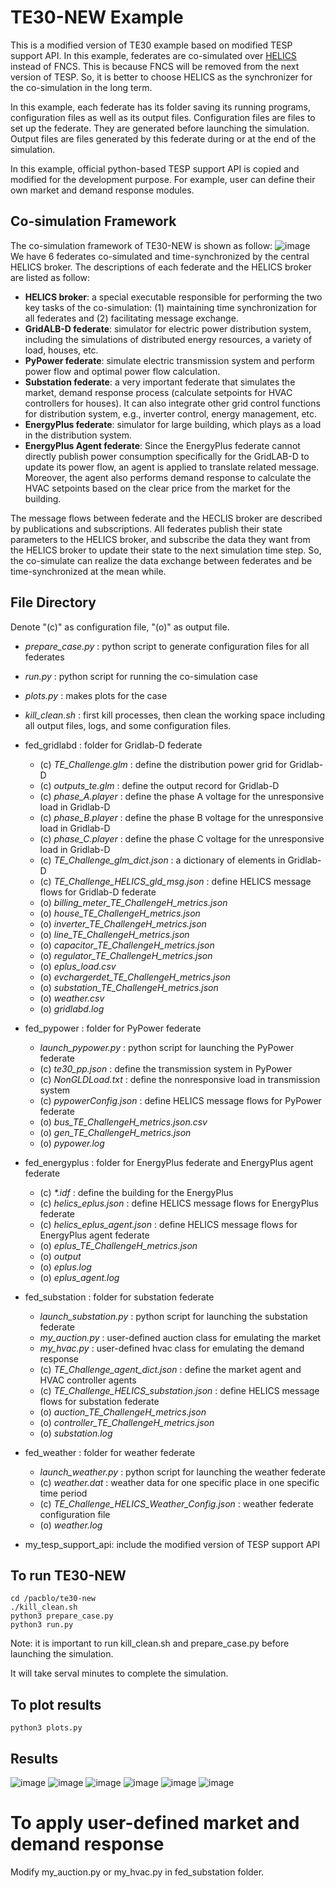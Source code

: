 # TE30-NEW Example

This is a modified version of TE30 example based on modified TESP support API. In this example, federates are co-simulated over [HELICS](https://docs.helics.org/en/latest/index.html) instead of FNCS. This is because FNCS will be removed from the next version of TESP. So, it is better to choose HELICS as the synchronizer for the co-simulation in the long term. 

In this example, each federate has its folder saving its running programs, configuration files as well as its output files. Configuration files are files to set up the federate. They are generated before launching the simulation. Output files are files generated by this federate during or at the end of the simulation. 

In this example, official python-based TESP support API is copied and modified for the development purpose. For example, user can define their own market and demand response modules. 

## Co-simulation Framework
The co-simulation framework of TE30-NEW is shown as follow:
![image](./images/te30-new-framework.png)
We have 6 federates co-simulated and time-synchronized by the central HELICS broker. The descriptions of each federate and the HELICS broker are listed as follow:
* **HELICS broker**: a special executable responsible for performing the two key tasks of the co-simulation: (1) maintaining time synchronization for all federates and (2) facilitating message exchange.
* **GridALB-D federate**: simulator for electric power distribution system, including the simulations of distributed energy resources, a variety of load, houses, etc.
* **PyPower federate**: simulate electric transmission system and perform power flow and optimal power flow calculation.
* **Substation federate**: a very important federate that simulates the market, demand response process (calculate setpoints for HVAC controllers for houses). It can also integrate other grid control functions for distribution system, e.g., inverter control, energy management, etc.
* **EnergyPlus federate**: simulator for large building, which plays as a load in the distribution system.
* **EnergyPlus Agent federate**: Since the EnergyPlus federate cannot directly publish power consumption specifically for the GridLAB-D to update its power flow, an agent is applied to translate related message. Moreover, the agent also performs demand response to calculate the HVAC setpoints based on the clear price from the market for the building. 

The message flows between federate and the HECLIS broker are described by publications and subscriptions. All federates publish their state parameters to the HELICS broker, and subscribe the data they want from the HELICS broker to update their state to the next simulation time step. So, the co-simulate can realize the data exchange between federates and be time-synchronized at the mean while. 








## File Directory 
Denote "(c)" as configuration file, "(o)" as output file.
* _prepare_case.py_ : python script to generate configuration files for all federates
* _run.py_ : python script for running the co-simulation case
* _plots.py_ : makes plots for the case
* _kill_clean.sh_ : first kill processes, then clean the working space including all output files, logs, and some configuration files.
* fed_gridlabd : folder for Gridlab-D federate
   * (c) _TE_Challenge.glm_ : define the distribution power grid for Gridlab-D
   * (c) _outputs_te.glm_ : define the output record for Gridlab-D
   * (c) _phase_A.player_ : define the phase A voltage for the unresponsive load in Gridlab-D
   * (c) _phase_B.player_ : define the phase B voltage for the unresponsive load in Gridlab-D
   * (c) _phase_C.player_ : define the phase C voltage for the unresponsive load in Gridlab-D
   * (c) _TE_Challenge_glm_dict.json_ : a dictionary of elements in Gridlab-D
   * (c) _TE_Challenge_HELICS_gld_msg.json_ : define HELICS message flows for Gridlab-D federate
   * (o) _billing_meter_TE_ChallengeH_metrics.json_
   * (o) _house_TE_ChallengeH_metrics.json_
   * (o) _inverter_TE_ChallengeH_metrics.json_
   * (o) _line_TE_ChallengeH_metrics.json_
   * (o) _capacitor_TE_ChallengeH_metrics.json_
   * (o) _regulator_TE_ChallengeH_metrics.json_
   * (o) _eplus_load.csv_
   * (o) _evchargerdet_TE_ChallengeH_metrics.json_
   * (o) _substation_TE_ChallengeH_metrics.json_
   * (o) _weather.csv_
   * (o) _gridlabd.log_
* fed_pypower : folder for PyPower federate
   * _launch_pypower.py_ : python script for launching the PyPower federate
   * (c) _te30_pp.json_ : define the transmission system in PyPower 
   * (c) _NonGLDLoad.txt_ : define the nonresponsive load in transmission system
   * (c) _pypowerConfig.json_ : define HELICS message flows for PyPower federate
   * (o) _bus_TE_ChallengeH_metrics.json.csv_
   * (o) _gen_TE_ChallengeH_metrics.json_
   * (o) _pypower.log_
* fed_energyplus : folder for EnergyPlus federate and EnergyPlus agent federate
   * (c) _*.idf_ : define the building for the EnergyPlus
   * (c) _helics_eplus.json_ : define HELICS message flows for EnergyPlus federate
   * (c) _helics_eplus_agent.json_ : define HELICS message flows for EnergyPlus agent federate
   * (o) _eplus_TE_ChallengeH_metrics.json_
   * (o) _output_
   * (o) _eplus.log_
   * (o) _eplus_agent.log_
* fed_substation : folder for substation federate
   * _launch_substation.py_ : python script for launching the substation federate
   * _my_auction.py_ : user-defined auction class for emulating the market
   * _my_hvac.py_ : user-defined hvac class for emulating the demand response
   * (c) _TE_Challenge_agent_dict.json_ : define the market agent and HVAC controller agents
   * (c) _TE_Challenge_HELICS_substation.json_ : define HELICS message flows for substation federate
   * (o) _auction_TE_ChallengeH_metrics.json_
   * (o) _controller_TE_ChallengeH_metrics.json_
   * (o) _substation.log_
* fed_weather : folder for weather federate
   * _launch_weather.py_ : python script for launching the weather federate
   * (c) _weather.dat_ : weather data for one specific place in one specific time period
   * (c) _TE_Challenge_HELICS_Weather_Config.json_ : weather federate configuration file
   * (o) _weather.log_

* my_tesp_support_api: include the modified version of TESP support API


## To run TE30-NEW
```
cd /pacblo/te30-new
./kill_clean.sh 
python3 prepare_case.py 
python3 run.py
```
Note: it is important to run kill_clean.sh and prepare_case.py before launching the simulation.

It will take serval minutes to complete the simulation.

## To plot results
```
python3 plots.py
```

## Results
![image](./images/Figure_1.png)
![image](./images/Figure_2.png)
![image](./images/Figure_3.png)
![image](./images/Figure_4.png)
![image](./images/Figure_5.png)
![image](./images/Figure_6.png)


# To apply user-defined market and demand response
Modify my_auction.py or my_hvac.py in fed_substation folder.

